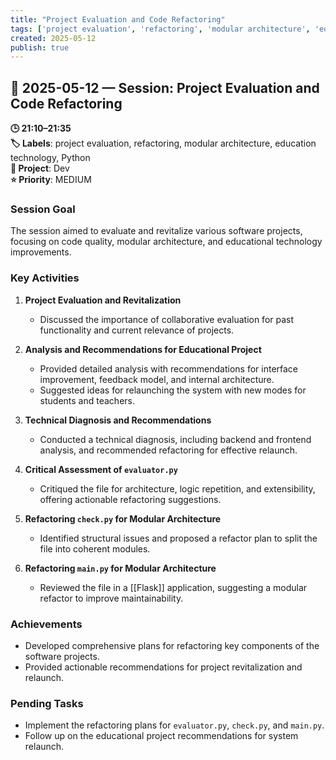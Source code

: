 ```yaml
---
title: "Project Evaluation and Code Refactoring"
tags: ['project evaluation', 'refactoring', 'modular architecture', 'education technology', 'Python']
created: 2025-05-12
publish: true
---
```


## 📅 2025-05-12 — Session: Project Evaluation and Code Refactoring

**🕒 21:10–21:35**  
**🏷️ Labels**: project evaluation, refactoring, modular architecture, education technology, Python  
**📂 Project**: Dev  
**⭐ Priority**: MEDIUM  


### Session Goal
The session aimed to evaluate and revitalize various software projects, focusing on code quality, modular architecture, and educational technology improvements.

### Key Activities
1. **Project Evaluation and Revitalization**
   - Discussed the importance of collaborative evaluation for past functionality and current relevance of projects.

2. **Analysis and Recommendations for Educational Project**
   - Provided detailed analysis with recommendations for interface improvement, feedback model, and internal architecture.
   - Suggested ideas for relaunching the system with new modes for students and teachers.

3. **Technical Diagnosis and Recommendations**
   - Conducted a technical diagnosis, including backend and frontend analysis, and recommended refactoring for effective relaunch.

4. **Critical Assessment of `evaluator.py`**
   - Critiqued the file for architecture, logic repetition, and extensibility, offering actionable refactoring suggestions.

5. **Refactoring `check.py` for Modular Architecture**
   - Identified structural issues and proposed a refactor plan to split the file into coherent modules.

6. **Refactoring `main.py` for Modular Architecture**
   - Reviewed the file in a [[Flask]] application, suggesting a modular refactor to improve maintainability.

### Achievements
- Developed comprehensive plans for refactoring key components of the software projects.
- Provided actionable recommendations for project revitalization and relaunch.

### Pending Tasks
- Implement the refactoring plans for `evaluator.py`, `check.py`, and `main.py`.
- Follow up on the educational project recommendations for system relaunch.
